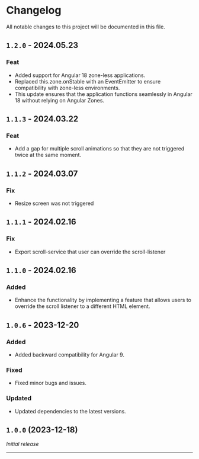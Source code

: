 # Changelog

All notable changes to this project will be documented in this file.

## `1.2.0` - 2024.05.23

### Feat

- Added support for Angular 18 zone-less applications.
- Replaced this.zone.onStable with an EventEmitter to ensure compatibility with zone-less environments.
- This update ensures that the application functions seamlessly in Angular 18 without relying on Angular Zones.

## `1.1.3` - 2024.03.22

### Feat

- Add a gap for multiple scroll animations so that they are not triggered twice at the same moment.

## `1.1.2` - 2024.03.07

### Fix

- Resize screen was not triggered

## `1.1.1` - 2024.02.16

### Fix

- Export scroll-service that user can override the scroll-listener

## `1.1.0` - 2024.02.16

### Added

- Enhance the functionality by implementing a feature that allows users to override the scroll listener to a different HTML element.

## `1.0.6` - 2023-12-20

### Added

- Added backward compatibility for Angular 9.

### Fixed

- Fixed minor bugs and issues.

### Updated

- Updated dependencies to the latest versions.

## `1.0.0` (2023-12-18)

_Initial release_

---